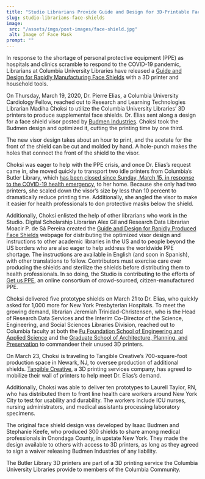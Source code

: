 ```yaml
---
title: "Studio Librarians Provide Guide and Design for 3D-Printable Face Shields"
slug: studio-librarians-face-shields
image:
 src: "/assets/imgs/post-images/face-shield.jpg"
 alt: Image of Face Mask
prompt: ""
---
```


In response to the shortage of personal protective equipment (PPE) as
hospitals and clinics scramble to respond to the COVID-19 pandemic, Librarians
at Columbia University Libraries have released a [Guide and Design for Rapidly
Manufacturing Face Shields](/face-shield) with
a 3D printer and household tools.

On Thursday, March 19, 2020, Dr. Pierre Elias, a Columbia University
Cardiology Fellow, reached out to Research and Learning Technologies Librarian
Madiha Choksi to utilize the Columbia University Libraries’ 3D printers to
produce supplemental face shields. Dr. Elias sent along a design for a face
shield visor posted by [Budmen Industries](http://www.budmen.com). Choksi took
the Budmen design and optimized it, cutting the printing time by one third.

The new visor design takes about an hour to print, and the acetate for the
front of the shield can be cut and molded by hand. A hole-punch makes the
holes that connect the front of the shield to the visor.

Choksi was eager to help with the PPE crisis, and once Dr. Elias’s request
came in, she moved quickly to transport two idle printers from Columbia’s
Butler Library, which [has been closed since Sunday, March 15, in response to
the COVID-19 health
emergency](https://library.columbia.edu/about/news/alert.html), to her home.
Because she only had two printers, she scaled down the visor’s size by less
than 10 percent to dramatically reduce printing time. Additionally, she angled
the visor to make it easier for health professionals to don protective masks
below the shield. 

Additionally, Choksi enlisted the help of other librarians who work in the
Studio. Digital Scholarship Librarian Alex Gil and Research Data Librarian
Moacir P. de Sá Pereira created the [Guide and Design for Rapidly Produced
Face Shields](/face-shield) webpage for distributing the optimized visor
design and instructions to other academic libraries in the US and to people
beyond the US borders who are also eager to help address the worldwide PPE
shortage. The instructions are available in English (and soon in Spanish),
with other translations to follow. Contributors must exercise care over
producing the shields and sterilize the shields before distributing them to
health professionals. In so doing, the Studio is contributing to the efforts
of [Get us PPE](https://getusppe.org/), an online consortium of crowd-sourced,
citizen-manufactured PPE. 

Choksi delivered five prototype shields on March 21 to Dr. Elias, who quickly
asked for 1,000 more for New York Presbyterian Hospitals. To meet the growing
demand, librarian Jeremiah Trinidad-Christensen, who is the Head of Research
Data Services and the Interim Co-Director of the Science, Engineering, and
Social Sciences Libraries Division, reached out to Columbia faculty at both
the [Fu Foundation School of Engineering and Applied
Science](http://engineering.columbia.edu) and the [Graduate School of
Architecture, Planning, and Preservation](http://arch.columbia.edu) to
commandeer their unused 3D printers. 

On March 23, Choksi is traveling to Tangible Creative’s 700-square-foot
production space in Newark, NJ, to oversee production of additional shields.
[Tangible Creative](http://tangiblecreative.com), a 3D printing services
company, has agreed to mobilize their wall of printers to help meet Dr.
Elias’s demand.

Additionally, Choksi was able to deliver ten prototypes to Laurell Taylor, RN,
who has distributed them to front line health care workers around New
York City to test for usability and durability. The workers include ICU
nurses, nursing administrators, and medical assistants processing laboratory
specimens.

The original face shield design was developed by Isaac Budmen and Stephanie
Keefe, who produced 300 shields to share among medical professionals in
Onondaga County, in upstate New York. They made the design available to others
with access to 3D printers, as long as they agreed to sign a waiver releasing
Budmen Industries of any liability.

The Butler Library 3D printers are part of a 3D printing service the Columbia
University Libraries provide to members of the Columbia Community.
